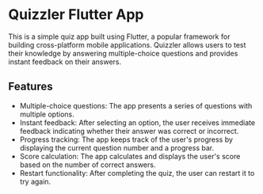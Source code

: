 # Quizzler Flutter App

This is a simple quiz app built using Flutter, a popular framework for building cross-platform mobile applications. Quizzler allows users to test their knowledge by answering multiple-choice questions and provides instant feedback on their answers.

## Features

- Multiple-choice questions: The app presents a series of questions with multiple options.
- Instant feedback: After selecting an option, the user receives immediate feedback indicating whether their answer was correct or incorrect.
- Progress tracking: The app keeps track of the user's progress by displaying the current question number and a progress bar.
- Score calculation: The app calculates and displays the user's score based on the number of correct answers.
- Restart functionality: After completing the quiz, the user can restart it to try again.

